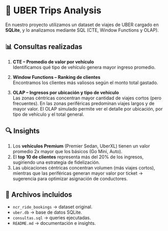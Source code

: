 # 🚖 UBER Trips Analysis

En nuestro proyecto utilizamos un dataset de viajes de UBER cargado en **SQLite**, y lo analizamos mediante SQL (CTE, Window Functions y OLAP).

## 📊 Consultas realizadas
1. **CTE – Promedio de valor por vehículo**  
   Identificamos qué tipo de vehículo genera mayor ingreso promedio.

2. **Window Functions – Ranking de clientes**  
   Encontramos los clientes más valiosos según el monto total gastado.

3. **OLAP – Ingresos por ubicación y tipo de vehículo**  
   Las zonas céntricas concentran mayor cantidad de viajes cortos (pero frecuentes). En las zonas periféricas predominan viajes largos y de mayor valor. El OLAP simulado permite ver el detalle por ubicación, por tipo de vehículo y el total general.

## 🔍 Insights
1. Los **vehículos Premium** (Premier Sedan, UberXL) tienen un valor promedio 2x mayor que los básicos (Go Mini, Auto).  
2. El **top 10 de clientes** representa más del 20% de los ingresos, sugiriendo una estrategia de fidelización.  
3. Las ubicaciones céntricas concentran volumen (más viajes cortos), mientras que las periféricas generan mayor valor por ticket → sugerencia para optimizar asignación de conductores.

## 📂 Archivos incluidos
- `ncr_ride_bookings` → dataset original.  
- `uber.db` → base de datos SQLite.  
- `consultas.sql` → queries ejecutadas.  
- `README.md` → documentación e insights.
